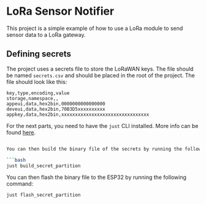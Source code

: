 # LoRa Sensor Notifier

This project is a simple example of how to use a LoRa module to send sensor data to a LoRa gateway.

## Defining secrets

The project uses a secrets file to store the LoRaWAN keys. The file should be named `secrets.csv` and should be placed in the root of the project. The file should look like this:

```csv
key,type,encoding,value
storage,namespace,,
appeui,data,hex2bin,0000000000000000
deveui,data,hex2bin,70B3D5xxxxxxxxxx
appkey,data,hex2bin,xxxxxxxxxxxxxxxxxxxxxxxxxxxxxxxx
```

For the next parts, you need to have the `just` CLI installed. More info can be found [here](https://just.systems/).

```bash

You can then build the binary file of the secrets by running the following command:

```bash
just build_secret_partition
```

You can then flash the binary file to the ESP32 by running the following command:

```bash
just flash_secret_partition
```